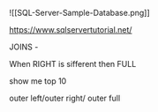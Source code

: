 ![[SQL-Server-Sample-Database.png]]

https://www.sqlservertutorial.net/


JOINS -

When RIGHT is sifferent then FULL

show me top 10

outer left/outer right/ outer full